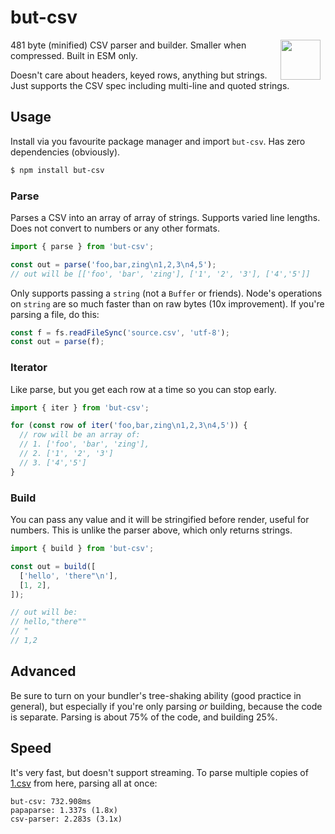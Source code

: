 # but-csv

<img src="https://storage.googleapis.com/hwhistlr.appspot.com/assets/but-csv.png" width="64" height="64" align="right" hspace="8" />

481 byte (minified) CSV parser and builder.
Smaller when compressed.
Built in ESM only.

Doesn't care about headers, keyed rows, anything but strings.
Just supports the CSV spec including multi-line and quoted strings.

## Usage

Install via you favourite package manager and import `but-csv`.
Has zero dependencies (obviously).

```bash
$ npm install but-csv
```

### Parse

Parses a CSV into an array of array of strings.
Supports varied line lengths.
Does not convert to numbers or any other formats.

```js
import { parse } from 'but-csv';

const out = parse('foo,bar,zing\n1,2,3\n4,5');
// out will be [['foo', 'bar', 'zing'], ['1', '2', '3'], ['4','5']]
```

Only supports passing a `string` (not a `Buffer` or friends).
Node's operations on `string` are so much faster than on raw bytes (10x improvement).
If you're parsing a file, do this:

```js
const f = fs.readFileSync('source.csv', 'utf-8');
const out = parse(f);
```

### Iterator

Like parse, but you get each row at a time so you can stop early.

```js
import { iter } from 'but-csv';

for (const row of iter('foo,bar,zing\n1,2,3\n4,5')) {
  // row will be an array of:
  // 1. ['foo', 'bar', 'zing'],
  // 2. ['1', '2', '3']
  // 3. ['4','5']
}
```

### Build

You can pass any value and it will be stringified before render, useful for numbers.
This is unlike the parser above, which only returns strings.

```js
import { build } from 'but-csv';

const out = build([
  ['hello', 'there"\n'],
  [1, 2],
]);

// out will be:
// hello,"there""
// "
// 1,2
```

## Advanced

Be sure to turn on your bundler's tree-shaking ability (good practice in general), but especially if you're only parsing _or_ building, because the code is separate.
Parsing is about 75% of the code, and building 25%.

## Speed

It's very fast, but doesn't support streaming.
To parse multiple copies of [1.csv](https://github.com/Keyang/csvbench/blob/master/1.csv) from here, parsing all at once:

```
but-csv: 732.908ms
papaparse: 1.337s (1.8x)
csv-parser: 2.283s (3.1x)
```
